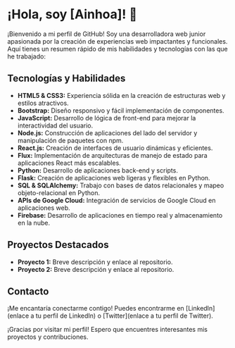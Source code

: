 # ¡Hola, soy [Ainhoa]! 👋

¡Bienvenido a mi perfil de GitHub! Soy una desarrolladora web junior apasionada por la creación de experiencias web impactantes y funcionales. Aquí tienes un resumen rápido de mis habilidades y tecnologías con las que he trabajado:

## Tecnologías y Habilidades

- **HTML5 & CSS3:** Experiencia sólida en la creación de estructuras web y estilos atractivos.
- **Bootstrap:** Diseño responsivo y fácil implementación de componentes.
- **JavaScript:** Desarrollo de lógica de front-end para mejorar la interactividad del usuario.
- **Node.js:** Construcción de aplicaciones del lado del servidor y manipulación de paquetes con npm.
- **React.js:** Creación de interfaces de usuario dinámicas y eficientes.
- **Flux:** Implementación de arquitecturas de manejo de estado para aplicaciones React más escalables.
- **Python:** Desarrollo de aplicaciones back-end y scripts.
- **Flask:** Creación de aplicaciones web ligeras y flexibles en Python.
- **SQL & SQLAlchemy:** Trabajo con bases de datos relacionales y mapeo objeto-relacional en Python.
- **APIs de Google Cloud:** Integración de servicios de Google Cloud en aplicaciones web.
- **Firebase:** Desarrollo de aplicaciones en tiempo real y almacenamiento en la nube.

## Proyectos Destacados

- **Proyecto 1:** Breve descripción y enlace al repositorio.
- **Proyecto 2:** Breve descripción y enlace al repositorio.

## Contacto

¡Me encantaría conectarme contigo! Puedes encontrarme en [LinkedIn](enlace a tu perfil de LinkedIn) o [Twitter](enlace a tu perfil de Twitter).

¡Gracias por visitar mi perfil! Espero que encuentres interesantes mis proyectos y contribuciones.
